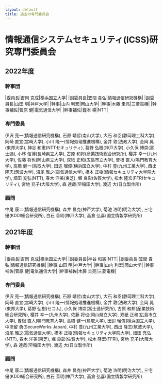 ```yaml
---
layout: default
title: 過去の専門委員会
---
```


# 情報通信システムセキュリティ(ICSS)研究専門委員会

## 2022年度

### 幹事団

|委員長|吉岡 克成|横浜国立大学|
|副委員長|笠間 貴弘|情報通信研究機構|
|副委員長|山田 明|神戸大学|
|幹事|山内 利宏|岡山大学|
|幹事|木藤 圭亮|三菱電機|
|幹事補佐|菅原 健|電気通信大学|
|幹事補佐|鐘本 楊|NTT|

### 専門委員

伊沢 亮一(情報通信研究機構),
石原 靖哲(南山大学),
大石 和臣(静岡理工科大学),
岡崎 直宣(宮崎大学),
小川 隆一(情報処理推進機構),
金井 敦(法政大学),
金岡 晃(東邦大学),
神谷 和憲(NTTセキュリティ),
葛野 弘樹(神戸大学),
小久保 博崇(富士通),
小林 信博(長崎県立大学),
古原 和邦(産業技術総合研究所),
櫻井 幸一(九州大学),
佐藤 将也(岡山県立大学),
双紙 正和(広島市立大学),
曽根 直人(鳴門教育大学),
高橋 健一(鳥取大学),
田辺 瑠偉(横浜国立大学),
中村 豊(九州工業大学),
西出 隆志(筑波大学),
沼尾 雅之(電気通信大学),
橋本 正樹(情報セキュリティ大学院大学),
畑田 充弘(NTT),
春木 洋美(東芝),
堀 良彰(佐賀大学),
松木 隆宏(FFRIセキュリティ),
宮地 充子(大阪大学),
森 達哉(早稲田大学),
渡辺 大(日立製作所)

### 顧問

中尾 康二(情報通信研究機構),
森井 昌克(神戸大学),
菊池 浩明(明治大学),
三宅 優(KDDI総合研究所),
白石 善明(神戸大学),
高倉 弘喜(国立情報学研究所)


## 2021年度

### 幹事団

|委員長|吉岡 克成|横浜国立大学|
|副委員長|神谷 和憲|NTT|
|副委員長|笠間 貴弘|情報通信研究機構|
|幹事|山田 明|神戸大学|
|幹事|山内 利宏|岡山大学|
|幹事補佐|菅原 健|電気通信大学|
|幹事補佐|木藤 圭亮|三菱電機|

### 専門委員

伊沢 亮一(情報通信研究機構),
石原 靖哲(南山大学),
大石 和臣(静岡理工科大学),
岡崎 直宣(宮崎大学),
小川 隆一(情報処理推進機構),
金井 敦(法政大学),
金岡 晃(東邦大学),
葛野 弘樹(セコム),
小久保 博崇(富士通研究所),
古原 和邦(産業技術総合研究所),
櫻井 幸一(九州大学),
佐藤 将也(岡山県立大学),
双紙 正和(広島市立大学),
曽根 直人(鳴門教育大学),
高橋 健一(鳥取大学),
田辺 瑠偉(横浜国立大学),
中津留 勇(SecureWorks Japan),
中村 豊(九州工業大学),
西出 隆志(筑波大学),
沼尾 雅之(電気通信大学),
橋本 正樹(情報セキュリティ大学院大学),
畑田 充弘(NTT),
春木 洋美(東芝),
堀 良彰(佐賀大学),
松木 隆宏(FFRI),
宮地 充子(大阪大学),
森 達哉(早稲田大学),
渡辺 大(日立製作所)

### 顧問

中尾 康二(情報通信研究機構),
森井 昌克(神戸大学),
菊池 浩明(明治大学),
三宅 優(KDDI総合研究所),
白石 善明(神戸大学),
高倉 弘喜(国立情報学研究所)


